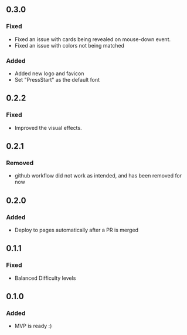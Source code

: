 
## 0.3.0

### Fixed

- Fixed an issue with cards being revealed on mouse-down event.
- Fixed an issue with colors not being matched

### Added

- Added new logo and favicon
- Set "PressStart" as the default font

## 0.2.2

### Fixed

- Improved the visual effects.

## 0.2.1

### Removed

- github workflow did not work as intended, and has been removed for now

## 0.2.0

### Added

- Deploy to pages automatically after a PR is merged

## 0.1.1

### Fixed

- Balanced Difficulty levels

## 0.1.0

### Added

- MVP is ready :)
